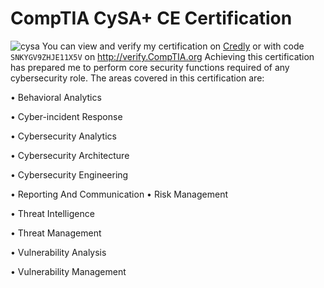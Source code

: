 # CompTIA CySA+ CE Certification
![cysa](https://github.com/user-attachments/assets/0353a79c-2ecf-4753-9f3d-a4b848b4b58b)
You can view and verify my certification on [Credly](https://www.credly.com/earner/earned/badge/3ebd4363-f051-4d1b-a4e4-d763a597e0b1) or with code `SNKYGV9ZHJE11X5V` on http://verify.CompTIA.org
Achieving this certification has prepared me to perform core security functions required of any cybersecurity role. The areas covered in this certification are: 

•	Behavioral Analytics

•	Cyber-incident Response

•	Cybersecurity Analytics

•	Cybersecurity Architecture

•	Cybersecurity Engineering

•	Reporting And Communication
•	Risk Management

•	Threat Intelligence

•	Threat Management

•	Vulnerability Analysis

•	Vulnerability Management





